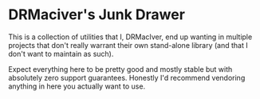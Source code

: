 # DRMaciver's Junk Drawer

This is a collection of utilities that I, DRMacIver, end up wanting in multiple projects
that don't really warrant their own stand-alone library (and that I don't want to maintain
as such).

Expect everything here to be pretty good and mostly stable but with absolutely zero
support guarantees. Honestly I'd recommend vendoring anything in here you actually want to use.
